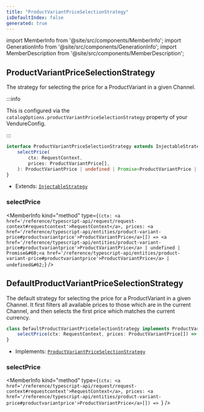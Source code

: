 ```yaml
---
title: "ProductVariantPriceSelectionStrategy"
isDefaultIndex: false
generated: true
---
```

<!-- This file was generated from the Vendure source. Do not modify. Instead, re-run the "docs:build" script -->
import MemberInfo from '@site/src/components/MemberInfo';
import GenerationInfo from '@site/src/components/GenerationInfo';
import MemberDescription from '@site/src/components/MemberDescription';


## ProductVariantPriceSelectionStrategy

<GenerationInfo sourceFile="packages/core/src/config/catalog/product-variant-price-selection-strategy.ts" sourceLine="21" packageName="@bb-vendure/core" since="2.0.0" />

The strategy for selecting the price for a ProductVariant in a given Channel.

:::info

This is configured via the `catalogOptions.productVariantPriceSelectionStrategy` property of
your VendureConfig.

:::

```ts title="Signature"
interface ProductVariantPriceSelectionStrategy extends InjectableStrategy {
    selectPrice(
        ctx: RequestContext,
        prices: ProductVariantPrice[],
    ): ProductVariantPrice | undefined | Promise<ProductVariantPrice | undefined>;
}
```
* Extends: <code><a href='/reference/typescript-api/common/injectable-strategy#injectablestrategy'>InjectableStrategy</a></code>



<div className="members-wrapper">

### selectPrice

<MemberInfo kind="method" type={`(ctx: <a href='/reference/typescript-api/request/request-context#requestcontext'>RequestContext</a>, prices: <a href='/reference/typescript-api/entities/product-variant-price#productvariantprice'>ProductVariantPrice</a>[]) => <a href='/reference/typescript-api/entities/product-variant-price#productvariantprice'>ProductVariantPrice</a> | undefined | Promise&#60;<a href='/reference/typescript-api/entities/product-variant-price#productvariantprice'>ProductVariantPrice</a> | undefined&#62;`}   />




</div>


## DefaultProductVariantPriceSelectionStrategy

<GenerationInfo sourceFile="packages/core/src/config/catalog/default-product-variant-price-selection-strategy.ts" sourceLine="17" packageName="@bb-vendure/core" since="2.0.0" />

The default strategy for selecting the price for a ProductVariant in a given Channel. It
first filters all available prices to those which are in the current Channel, and then
selects the first price which matches the current currency.

```ts title="Signature"
class DefaultProductVariantPriceSelectionStrategy implements ProductVariantPriceSelectionStrategy {
    selectPrice(ctx: RequestContext, prices: ProductVariantPrice[]) => ;
}
```
* Implements: <code><a href='/reference/typescript-api/configuration/product-variant-price-selection-strategy#productvariantpriceselectionstrategy'>ProductVariantPriceSelectionStrategy</a></code>



<div className="members-wrapper">

### selectPrice

<MemberInfo kind="method" type={`(ctx: <a href='/reference/typescript-api/request/request-context#requestcontext'>RequestContext</a>, prices: <a href='/reference/typescript-api/entities/product-variant-price#productvariantprice'>ProductVariantPrice</a>[]) => `}   />




</div>
